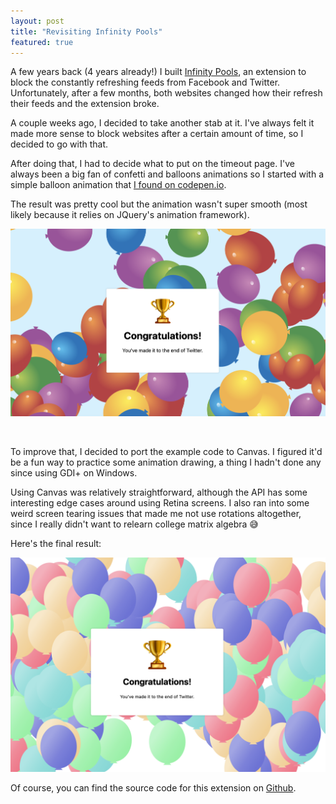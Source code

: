```yaml
---
layout: post
title: "Revisiting Infinity Pools"
featured: true
---
```

A few years back (4 years already!) I built [Infinity Pools](/infinity-pools.html), an extension to block the constantly refreshing feeds from Facebook and Twitter. Unfortunately, after a few months, both websites changed how their refresh their feeds and the extension broke.

A couple weeks ago, I decided to take another stab at it. I've always felt it made more sense to block websites after a certain amount of time, so I decided to go with that.

After doing that, I had to decide what to put on the timeout page. I've always been a big fan of confetti and balloons animations so I started with a simple balloon animation that [I found on codepen.io](https://codepen.io/moettinger/pen/YVPzNX).

The result was pretty cool but the animation wasn't super smooth (most likely because it relies on JQuery's animation framework).

![balloons](/images/infinity_pools/css_balloons.png)

<br>

To improve that, I decided to port the example code to Canvas. I figured it'd be a fun way to practice some animation drawing, a thing I hadn't done any since using GDI+ on Windows.

Using Canvas was relatively straightforward, although the API has some interesting edge cases around using Retina screens. I also ran into some weird screen tearing issues that made me not use rotations altogether, since I really didn't want to relearn college matrix algebra 😅

Here's the final result:

![balloons](/images/infinity_pools/final_balloons.png)

Of course, you can find the source code for this extension on [Github](https://github.com/khamidou/infinity-pools/).
